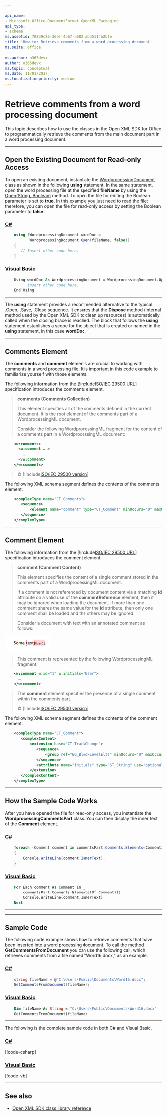 ```yaml
---

api_name:
- Microsoft.Office.DocumentFormat.OpenXML.Packaging
api_type:
- schema
ms.assetid: 70839c86-36ef-4b67-a682-abd5114b2bfe
title: 'How to: Retrieve comments from a word processing document'
ms.suite: office

ms.author: o365devx
author: o365devx
ms.topic: conceptual
ms.date: 11/01/2017
ms.localizationpriority: medium
---
```

# Retrieve comments from a word processing document

This topic describes how to use the classes in the Open XML SDK for
Office to programmatically retrieve the comments from the main document
part in a word processing document.



--------------------------------------------------------------------------------
## Open the Existing Document for Read-only Access
To open an existing document, instantiate the [WordprocessingDocument](https://learn.microsoft.com/dotnet/api/documentformat.openxml.packaging.wordprocessingdocument) class as shown in
the following **using** statement. In the same
statement, open the word processing file at the specified **fileName** by using the [Open(String, Boolean)](https://learn.microsoft.com/dotnet/api/documentformat.openxml.packaging.wordprocessingdocument.open) method. To open the
file for editing the Boolean parameter is set to **true**. In this example you just need to read the
file; therefore, you can open the file for read-only access by setting
the Boolean parameter to **false**.

### [C#](#tab/cs-0)
```csharp
    using (WordprocessingDocument wordDoc = 
           WordprocessingDocument.Open(fileName, false)) 
    { 
       // Insert other code here. 
    }
```

### [Visual Basic](#tab/vb-0)
```vb
    Using wordDoc As WordprocessingDocument = WordprocessingDocument.Open(fileName, False)
        ' Insert other code here.
    End Using
```
***

The **using** statement provides a recommended
alternative to the typical .Open, .Save, .Close sequence. It ensures
that the **Dispose** method (internal method
used by the Open XML SDK to clean up resources) is automatically called
when the closing brace is reached. The block that follows the **using** statement establishes a scope for the
object that is created or named in the **using** statement, in this case **wordDoc**.


--------------------------------------------------------------------------------
## Comments Element
The **comments** and **comment** elements are crucial to working with
comments in a word processing file. It is important in this code example
to familiarize yourself with those elements.

The following information from the [!include[ISO/IEC 29500 URL](../includes/iso-iec-29500-link.md)] specification
introduces the comments element.

> **comments (Comments Collection)**
> 
> This element specifies all of the comments defined in the current
> document. It is the root element of the comments part of a
> WordprocessingML document.
> 
> Consider the following WordprocessingML fragment for the content of a
> comments part in a WordprocessingML document:

```xml
    <w:comments>
      <w:comment … >
        …
      </w:comment>
    </w:comments>
```

> © [!include[ISO/IEC 29500 version](../includes/iso-iec-29500-version.md)]

The following XML schema segment defines the contents of the comments
element.

```xml
    <complexType name="CT_Comments">
       <sequence>
           <element name="comment" type="CT_Comment" minOccurs="0" maxOccurs="unbounded"/>
       </sequence>
    </complexType>
```

---------------------------------------------------------------------------------
## Comment Element
The following information from the [!include[ISO/IEC 29500 URL](../includes/iso-iec-29500-link.md)] specification
introduces the comment element.

> **comment (Comment Content)**
> 
> This element specifies the content of a single comment stored in the
> comments part of a WordprocessingML document.
> 
> If a comment is not referenced by document content via a matching
> **id** attribute on a valid use of the **commentReference** element,
> then it may be ignored when loading the document. If more than one
> comment shares the same value for the **id** attribute, then only one
> comment shall be loaded and the others may be ignored.
> 
> Consider a document with text with an annotated comment as follows:

![Document text with annotated comment](../media/w-comment01.gif)
> This comment is represented by the following WordprocessingML
> fragment.

```xml
    <w:comment w:id="1" w:initials="User">
      …
    </w:comment>
```
> The **comment** element specifies the presence of a single comment
> within the comments part.
> 
> © [!include[ISO/IEC 29500 version](../includes/iso-iec-29500-version.md)]

  
The following XML schema segment defines the contents of the comment
element.

```xml
    <complexType name="CT_Comment">
       <complexContent>
           <extension base="CT_TrackChange">
              <sequence>
                  <group ref="EG_BlockLevelElts" minOccurs="0" maxOccurs="unbounded"/>
              </sequence>
              <attribute name="initials" type="ST_String" use="optional"/>
           </extension>
       </complexContent>
    </complexType>
```

--------------------------------------------------------------------------------
## How the Sample Code Works
After you have opened the file for read-only access, you instantiate the
**WordprocessingCommentsPart** class. You can
then display the inner text of the **Comment**
element.

### [C#](#tab/cs-1)
```csharp
    foreach (Comment comment in commentsPart.Comments.Elements<Comment>())
    {
        Console.WriteLine(comment.InnerText);
    }
```

### [Visual Basic](#tab/vb-1)
```vb
    For Each comment As Comment In _
        commentsPart.Comments.Elements(Of Comment)()
        Console.WriteLine(comment.InnerText)
    Next
```
***


--------------------------------------------------------------------------------
## Sample Code
The following code example shows how to retrieve comments that have been
inserted into a word processing document. To call the method **GetCommentsFromDocument** you can use the following
call, which retrieves comments from a file named "Word16.docx," as an
example.

### [C#](#tab/cs-2)
```csharp
    string fileName = @"C:\Users\Public\Documents\Word16.docx";
    GetCommentsFromDocument(fileName);
```

### [Visual Basic](#tab/vb-2)
```vb
    Dim fileName As String = "C:\Users\Public\Documents\Word16.docx"
    GetCommentsFromDocument(fileName)
```
***


The following is the complete sample code in both C\# and Visual Basic.

### [C#](#tab/cs)
[!code-csharp[](../../samples/word/retrieve_comments/cs/Program.cs)]

### [Visual Basic](#tab/vb)
[!code-vb[](../../samples/word/retrieve_comments/vb/Program.vb)]

--------------------------------------------------------------------------------
## See also


- [Open XML SDK class library reference](/office/open-xml/open-xml-sdk)
